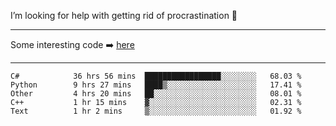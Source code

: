 I’m looking for help with getting rid of procrastination 🤔

-----

Some interesting code :arrow_right: [here](https://github.com/zhen8838/playground)

-----

<!--START_SECTION:waka-->

```text
C#            36 hrs 56 mins  █████████████████░░░░░░░░   68.03 %
Python        9 hrs 27 mins   ████▒░░░░░░░░░░░░░░░░░░░░   17.41 %
Other         4 hrs 20 mins   ██░░░░░░░░░░░░░░░░░░░░░░░   08.01 %
C++           1 hr 15 mins    ▓░░░░░░░░░░░░░░░░░░░░░░░░   02.31 %
Text          1 hr 2 mins     ▒░░░░░░░░░░░░░░░░░░░░░░░░   01.92 %
```

<!--END_SECTION:waka-->

<!--
**zhen8838/zhen8838** is a ✨ _special_ ✨ repository because its `README.md` (this file) appears on your GitHub profile.

Here are some ideas to get you started:

- 🔭 I’m currently working on ...
- 🌱 I’m currently learning ...
- 👯 I’m looking to collaborate on ...
 ...
- 💬 Ask me about ...
- 📫 How to reach me: ...
- 😄 Pronouns: ...
- ⚡ Fun fact: ...
-->
